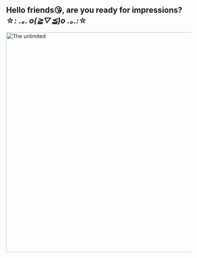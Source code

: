 ## Hello friends😘, are you ready for impressions? ☆*: .｡. o(≧▽≦)o .｡.:*☆

<img src="https://user-images.githubusercontent.com/74038190/235224431-e8c8c12e-6826-47f1-89fb-2ddad83b3abf.gif" alt= "The unlimited" width= "600"> 
